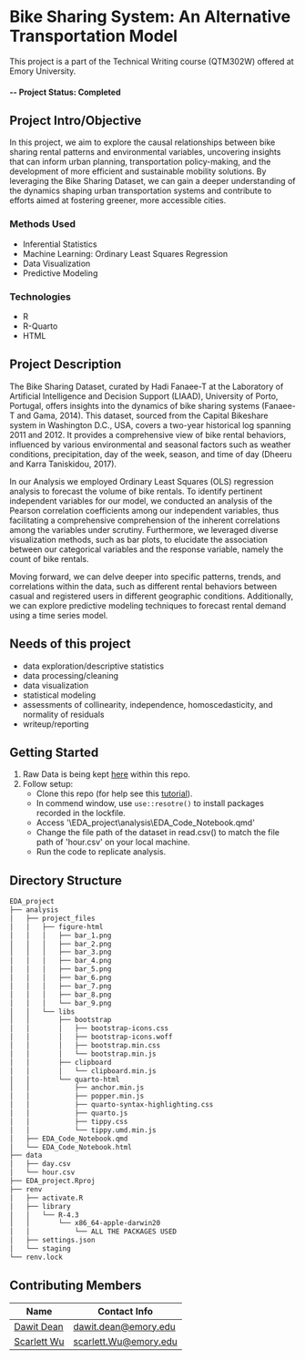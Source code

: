 # Bike Sharing System: An Alternative Transportation Model
This project is a part of the Technical Writing course (QTM302W) offered at Emory University. 


#### -- Project Status: Completed


## Project Intro/Objective
In this project, we aim to explore the causal relationships between bike sharing rental patterns and environmental variables, uncovering insights that can inform urban planning, transportation policy-making, and the development of more efficient and sustainable mobility solutions. By leveraging the Bike Sharing Dataset, we can gain a deeper understanding of the dynamics shaping urban transportation systems and contribute to efforts aimed at fostering greener, more accessible cities.


### Methods Used
* Inferential Statistics
* Machine Learning: Ordinary Least Squares Regression 
* Data Visualization
* Predictive Modeling


### Technologies
* R 
* R-Quarto
* HTML




## Project Description
The Bike Sharing Dataset, curated by Hadi Fanaee-T at the Laboratory of Artificial Intelligence and Decision Support (LIAAD), University of Porto, Portugal, offers insights into the dynamics of bike sharing systems (Fanaee-T and Gama, 2014). This dataset, sourced from the Capital Bikeshare system in Washington D.C., USA, covers a two-year historical log spanning 2011 and 2012. It provides a comprehensive view of bike rental behaviors, influenced by various environmental and seasonal factors such as weather conditions, precipitation, day of the week, season, and time of day (Dheeru and Karra Taniskidou, 2017). 

In our Analysis we employed Ordinary Least Squares (OLS) regression analysis to forecast the volume of bike rentals. To identify pertinent independent variables for our model, we conducted an analysis of the Pearson correlation coefficients among our independent variables, thus facilitating a comprehensive comprehension of the inherent correlations among the variables under scrutiny. Furthermore, we leveraged diverse visualization methods, such as bar plots, to elucidate the association between our categorical variables and the response variable, namely the count of bike rentals.

Moving forward, we can delve deeper into specific patterns, trends, and correlations within the data, such as different rental behaviors between casual and registered users in different geographic conditions. Additionally, we can explore predictive modeling techniques to forecast rental demand using a time series model.


## Needs of this project
- data exploration/descriptive statistics
- data processing/cleaning
- data visualization
- statistical modeling
- assessments of collinearity, independence, homoscedasticity, and normality of residuals
- writeup/reporting


## Getting Started
1. Raw Data is being kept [here](data/hour.csv) within this repo.
2. Follow setup:
   - Clone this repo (for help see this [tutorial](https://help.github.com/articles/cloning-a-repository/)).
   - In commend window, use `use::resotre()` to install packages recorded in the lockfile.
   - Access '\EDA_project\analysis\EDA_Code_Notebook.qmd'
   - Change the file path of the dataset in read.csv() to match the file path of 'hour.csv' on your local machine.
   - Run the code to replicate analysis.


## Directory Structure
``` bash
EDA_project
├── analysis
│   ├── project_files
│   │   ├── figure-html
│   │   │   ├── bar_1.png
│   │   │   ├── bar_2.png
│   │   │   ├── bar_3.png
│   │   │   ├── bar_4.png
│   │   │   ├── bar_5.png
│   │   │   ├── bar_6.png
│   │   │   ├── bar_7.png
│   │   │   ├── bar_8.png
│   │   │   └── bar_9.png
│   │   └── libs
│   │       ├── bootstrap
│   │       │   ├── bootstrap-icons.css
│   │       │   ├── bootstrap-icons.woff
│   │       │   ├── bootstrap.min.css
│   │       │   └── bootstrap.min.js
│   │       ├── clipboard
│   │       │   └── clipboard.min.js
│   │       └── quarto-html
│   │           ├── anchor.min.js
│   │           ├── popper.min.js
│   │           ├── quarto-syntax-highlighting.css
│   │           ├── quarto.js
│   │           ├── tippy.css
│   │           └── tippy.umd.min.js
│   ├── EDA_Code_Notebook.qmd
│   └── EDA_Code_Notebook.html
├── data
│   ├── day.csv
│   └── hour.csv
├── EDA_project.Rproj
├── renv
│   ├── activate.R
│   ├── library
│   │   └── R-4.3
│   │       └── x86_64-apple-darwin20
│   │           └── ALL THE PACKAGES USED
│   ├── settings.json
│   └── staging
└── renv.lock
```

## Contributing Members

|Name     |  Contact Info   | 
|---------|-----------------|
|[Dawit Dean](https://github.com/Uchimata1)| dawit.dean@emory.edu       |
|[Scarlett Wu](https://github.com/Scarlett1024) |     scarlett.Wu@emory.edu    |

